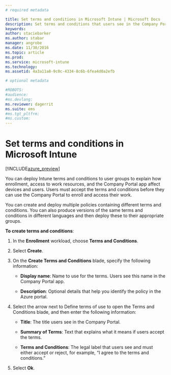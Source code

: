 ```yaml
---
# required metadata

title: Set terms and conditions in Microsoft Intune | Microsoft Docs
description: Set terms and conditions that users see in the Company Portal for Intune. 
keywords:
author: staciebarker
ms.author: stabar
manager: angrobe
ms.date: 11/30/2016
ms.topic: article
ms.prod:
ms.service: microsoft-intune
ms.technology:
ms.assetid: 4a3a11a8-9c0c-4334-8c6b-6fea4d0a2efb

# optional metadata

#ROBOTS:
#audience:
#ms.devlang:
ms.reviewer: dagerrit
ms.suite: ems
#ms.tgt_pltfrm:
#ms.custom:
---
```


# Set terms and conditions in Microsoft Intune

[!INCLUDE[azure_preview](../includes/azure_preview.md)]

You can deploy Intune terms and conditions to user groups to explain how enrollment, access to work resources, and the Company Portal app affect devices and users. Users must accept the terms and conditions before they can use the Company Portal to enroll and access their work.

You can create and deploy multiple policies containing different terms and conditions. You can also produce versions of the same terms and conditions in different languages and then deploy these to their appropriate groups.

**To create terms and conditions**:

1. In the **Enrollment** workload, choose **Terms and Conditions**.

2. Select **Create**.

3. On the **Create Terms and Conditions** blade, specify the following information:

   - **Display name**: Name to use for the terms. Users see this name in the Company Portal app.
   
   - **Description**: Optional details that help you identify the policy in the Azure portal.

4. Select the arrow next to Define terms of use to open the Terms and Conditions blade, and then enter the following information:

   - **Title**: The title users see in the Company Portal.
   
   - **Summary of Terms**: Text that explains what it means if users accept the terms.
   
   - **Terms and Conditions**: The legal label that users see and must either accept or reject, for example, “I agree to the terms and conditions.”

5. Select **Ok**.